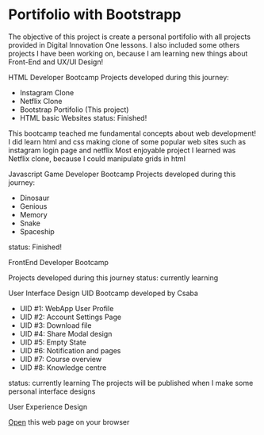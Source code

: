# Portifolio with Bootstrapp

The objective of this project is create a personal portifolio with all projects provided in Digital Innovation One lessons.
I also included some others projects I have been working on, because I am learning new things about Front-End and UX/UI Design!

HTML Developer Bootcamp
Projects developed during this journey:

- Instagram Clone
- Netflix Clone
- Bootstrap Portifolio (This project)
- HTML basic Websites
  status: Finished!

This bootcamp teached me fundamental concepts about web development!
I did learn html and css making clone of some popular web sites such as instagram login page and netflix
Most enjoyable project I learned was Netflix clone, because I could manipulate grids in html

Javascript Game Developer Bootcamp
Projects developed during this journey:

- Dinosaur
- Genious
- Memory
- Snake
- Spaceship

status: Finished!

FrontEnd Developer Bootcamp

Projects developed during this journey
status: currently learning

User Interface Design
UID Bootcamp developed by Csaba

- UID #1: WebApp User Profile
- UID #2: Account Settings Page
- UID #3: Download file
- UID #4: Share Modal design
- UID #5: Empty State
- UID #6: Notification and pages
- UID #7: Course overview
- UID #8: Knowledge centre

status: currently learning
The projects will be published when I make some personal interface designs

User Experience Design

[Open](https://rvsriller.github.io/rierBootstrap) this web page on your browser
